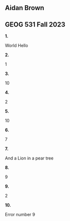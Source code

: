 
## Aidan Brown
## GEOG 531 Fall 2023

**1.**

World
Hello

**2.**

1

**3.**

10

**4.**

2

**5.**

10

**6.**

7

**7.**

And a Lion in a pear tree

**8.**

9

**9.**

2

**10.**

Error number 9







